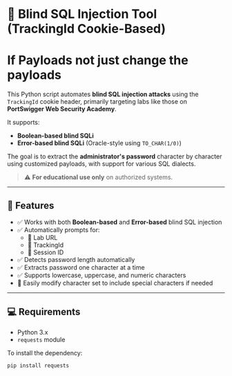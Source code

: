 # 🔐 Blind SQL Injection Tool (TrackingId Cookie-Based)
# If Payloads not just change the payloads
This Python script automates **blind SQL injection attacks** using the `TrackingId` cookie header, primarily targeting labs like those on **PortSwigger Web Security Academy**.

It supports:
- **Boolean-based blind SQLi**
- **Error-based blind SQLi** (Oracle-style using `TO_CHAR(1/0)`)

The goal is to extract the **administrator's password** character by character using customized payloads, with support for various SQL dialects.

> ⚠️ **For educational use only** on authorized systems.

---

## 🚀 Features

- ✅ Works with both **Boolean-based** and **Error-based** blind SQL injection
- ✅ Automatically prompts for:
  - 🔗 Lab URL
  - 🍪 TrackingId
  - 🔐 Session ID
- ✅ Detects password length automatically
- ✅ Extracts password one character at a time
- ✅ Supports lowercase, uppercase, and numeric characters
- 🔧 Easily modify character set to include special characters if needed

---

## 💻 Requirements

- Python 3.x
- `requests` module

To install the dependency:

```bash
pip install requests
